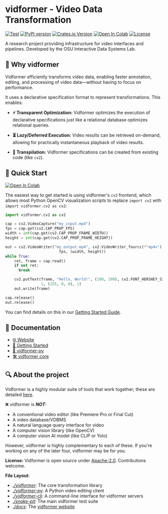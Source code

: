 # vidformer - Video Data Transformation

[![Test](https://github.com/ixlab/vidformer/actions/workflows/test.yml/badge.svg)](https://github.com/ixlab/vidformer/actions/workflows/test.yml)
[![PyPI version](https://img.shields.io/pypi/v/vidformer.svg)](https://pypi.org/project/vidformer/)
[![Crates.io Version](https://img.shields.io/crates/v/vidformer)](https://crates.io/crates/vidformer)
[![Open In Colab](https://colab.research.google.com/assets/colab-badge.svg)](https://colab.research.google.com/github/ixlab/vidformer/blob/main/misc/Colab_Vidformer.ipynb)
[![License](https://img.shields.io/badge/License-Apache%202.0-blue.svg)](https://github.com/ixlab/vidformer/blob/main/LICENSE)


A research project providing infrastructure for video interfaces and pipelines.
Developed by the OSU Interactive Data Systems Lab.

## 🎯 Why vidformer

Vidformer efficiently transforms video data, enabling faster annotation, editing, and processing of video data—without having to focus on performance.

It uses a declarative specification format to represent transformations. This enables:

* **⚡ Transparent Optimization:** Vidformer optimizes the execution of declarative specifications just like a relational database optimizes relational queries.
  
* **⏳ Lazy/Deferred Execution:** Video results can be retrieved on-demand, allowing for practically instantaneous playback of video results.

* **🔄 Transpilation:** Vidformer specifications can be created from existing code (like `cv2`).

## 🚀 Quick Start

[![Open In Colab](https://colab.research.google.com/assets/colab-badge.svg)](https://colab.research.google.com/github/ixlab/vidformer/blob/main/misc/Colab_Vidformer.ipynb)


The easiest way to get started is using vidformer's `cv2` frontend, which allows most Python OpenCV visualization scripts to replace `import cv2` with `import vidformer.cv2 as cv2`:

```python
import vidformer.cv2 as cv2

cap = cv2.VideoCapture("my_input.mp4")
fps = cap.get(cv2.CAP_PROP_FPS)
width = int(cap.get(cv2.CAP_PROP_FRAME_WIDTH))
height = int(cap.get(cv2.CAP_PROP_FRAME_HEIGHT))

out = cv2.VideoWriter("my_output.mp4", cv2.VideoWriter_fourcc(*"mp4v"),
                        fps, (width, height))
while True:
    ret, frame = cap.read()
    if not ret:
      break

    cv2.putText(frame, "Hello, World!", (100, 100), cv2.FONT_HERSHEY_SIMPLEX,
                1, (255, 0, 0), 1)
    out.write(frame)

cap.release()
out.release()
```

You can find details on this in our [Getting Started Guide](https://ixlab.github.io/vidformer/getting-started.html).

## 📘 Documentation

* [🌐 Website](https://ixlab.github.io/vidformer/)
* [🚀 Getting Started](https://ixlab.github.io/vidformer/getting-started.html)
* [🐍 vidformer-py](https://ixlab.github.io/vidformer/vidformer-py/)
* [🛠️ vidformer core](https://ixlab.github.io/vidformer/vidformer/)

## 🔍 About the project

Vidformer is a highly modular suite of tools that work together; these are detailed [here](https://ixlab.github.io/vidformer/tools.html).

❌ vidformer is ***NOT***:
* A conventional video editor (like Premiere Pro or Final Cut)
* A video database/VDBMS
* A natural language query interface for video
* A computer vision library (like OpenCV)
* A computer vision AI model (like CLIP or Yolo)

However, vidformer is highly complementary to each of these.
If you're working on any of the later four, vidformer may be for you.

**License:** Vidformer is open source under [Apache-2.0](./LICENSE).
Contributions welcome.

**File Layout**:
- [*./vidformer*](./vidformer/): The core transformation library
- [*./vidformer-py*](./vidformer-py/): A Python video editing client
- [*./vidformer-cli*](./vidformer-cli/): A command-line interface for vidformer servers
- [*./snake-pit*](./snake-pit/): The main vidformer test suite
- [*./docs*](./docs/): The [vidformer website](https://ixlab.github.io/vidformer/)
